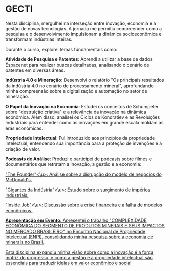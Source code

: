 # GECTI

Nesta disciplina, mergulhei na interseção entre inovação, economia e a gestão de novas tecnologias. A jornada me permitiu compreender como a pesquisa e o desenvolvimento impulsionam a dinâmica socioeconômica e transformam indústrias inteiras.

Durante o curso, explorei temas fundamentais como:

**Atividade de Pesquisa e Patentes**: Aprendi a utilizar a base de dados Espacenet para realizar buscas detalhadas, analisando o cenário de patentes em diversas áreas.

**Indústria 4.0 e Mineração**: Desenvolvi o relatório "Os principais resultados da indústria 4.0 no cenário de processamento mineral", aprofundando minha compreensão sobre a digitalização e automação no setor de mineração.

**O Papel da Inovação na Economia**: Estudei os conceitos de Schumpeter sobre "destruição criativa" e a relevância da inovação na dinâmica econômica. Além disso, analisei os Ciclos de Kondratiev e as Revoluções Industriais para entender como as inovações em grande escala moldam as eras econômicas.

**Propriedade Intelectual**: Fui introduzido aos princípios da propriedade intelectual, entendendo sua importância para a proteção de invenções e a criação de valor.

**Podcasts de Análise**: Produzi e participei de podcasts sobre filmes e documentários que retratam a inovação, a gestão e a economia:

<u>"The Founder"<\u>: Análise sobre a disrupção do modelo de negócios do McDonald's.

<u>"Gigantes da Indústria"<\u>: Estudo sobre o surgimento de impérios industriais.

<u>"Inside Job"<\u>: Discussão sobre a crise financeira e a falha de modelos econômicos.

**Apresentação em Evento**: Apresentei o trabalho "COMPLEXIDADE ECONÔMICA DO SEGMENTO DE PRODUTOS MINERAIS E SEUS IMPACTOS NO MERCADO BRASILEIRO" no Encontro Nacional de Propriedade Intelectual (ENPI), consolidando minha pesquisa sobre a economia de minerais no Brasil.

Esta disciplina expandiu minha visão sobre como a inovação é a força motriz do progresso, e como a gestão e a propriedade intelectual são essenciais para traduzir ideias em valor econômico e social
